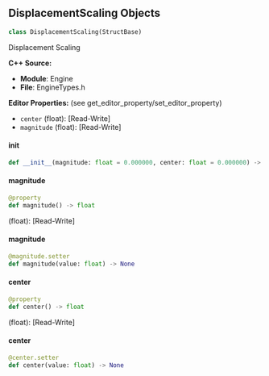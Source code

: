 ## DisplacementScaling Objects

```python
class DisplacementScaling(StructBase)
```

Displacement Scaling

**C++ Source:**

- **Module**: Engine
- **File**: EngineTypes.h

**Editor Properties:** (see get_editor_property/set_editor_property)

- ``center`` (float):  [Read-Write]
- ``magnitude`` (float):  [Read-Write]

<a id="unreal.DisplacementScaling.__init__"></a>

#### __init__

```python
def __init__(magnitude: float = 0.000000, center: float = 0.000000) -> None
```

<a id="unreal.DisplacementScaling.magnitude"></a>

#### magnitude

```python
@property
def magnitude() -> float
```

(float):  [Read-Write]

<a id="unreal.DisplacementScaling.magnitude"></a>

#### magnitude

```python
@magnitude.setter
def magnitude(value: float) -> None
```

<a id="unreal.DisplacementScaling.center"></a>

#### center

```python
@property
def center() -> float
```

(float):  [Read-Write]

<a id="unreal.DisplacementScaling.center"></a>

#### center

```python
@center.setter
def center(value: float) -> None
```

<a id="unreal.DisplacementFadeRange"></a>